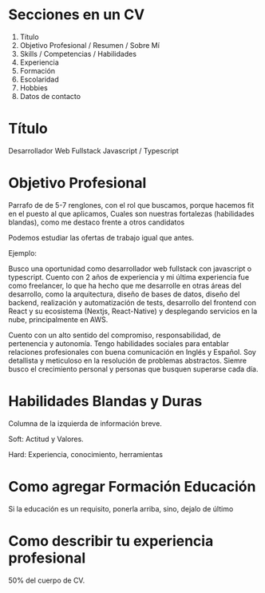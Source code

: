 # Secciones en un CV

1. Título
2. Objetivo Profesional / Resumen / Sobre Mí
3. Skills / Competencias / Habilidades
4. Experiencia
5. Formación
6. Escolaridad
7. Hobbies
8. Datos de contacto

# Título

Desarrollador Web Fullstack Javascript / Typescript 

# Objetivo Profesional

Parrafo de de 5-7 renglones, con el rol que buscamos, porque hacemos fit en el puesto al que aplicamos, Cuales son nuestras fortalezas (habilidades blandas), como me destaco frente a otros candidatos

Podemos estudiar las ofertas de trabajo igual que antes.

Ejemplo:

Busco una oportunidad como desarrollador web fullstack con javascript o typescript. Cuento con 2 años de experiencia y mi última experiencia fue como freelancer, lo que ha hecho que me desarrolle en otras áreas del desarrollo, como la arquitectura, diseño de bases de datos, diseño del backend, realización y automatización de tests, desarrollo del frontend con React y su ecosistema (Nextjs, React-Native) y desplegando servicios en la nube, principalmente en AWS.

Cuento con un alto sentido del compromiso, responsabilidad, de pertenencia y autonomía. Tengo habilidades sociales para entablar relaciones profesionales con buena comunicación en Inglés y Español. Soy detallista y meticuloso en la resolución de problemas abstractos. Siemre busco el crecimiento personal y personas que busquen superarse cada día.

# Habilidades Blandas y Duras

Columna de la izquierda de información breve.

Soft: Actitud y Valores.

Hard: Experiencia, conocimiento, herramientas

# Como agregar Formación Educación

Si la educación es un requisito, ponerla arriba, sino, dejalo de último

# Como describir tu experiencia profesional

50% del cuerpo de CV.

